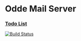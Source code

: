 # Odde Mail Server

### [Todo List][url1]

[![Build Status](https://buildhive.cloudbees.com/job/zhaozhiming/job/odde-mail-server/badge/icon)](https://buildhive.cloudbees.com/job/zhaozhiming/job/odde-mail-server/)

[url1]: https://github.com/zhaozhiming/odde-mail-server/blob/master/docs/todo.md
